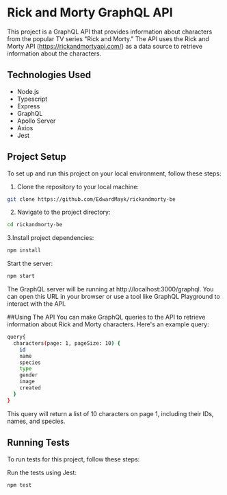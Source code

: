# Rick and Morty GraphQL API

This project is a GraphQL API that provides information about characters from the popular TV series "Rick and Morty." The API uses the Rick and Morty API (https://rickandmortyapi.com/) as a data source to retrieve information about the characters.

## Technologies Used

- Node.js
- Typescript
- Express
- GraphQL
- Apollo Server
- Axios
- Jest

## Project Setup

To set up and run this project on your local environment, follow these steps:

1. Clone the repository to your local machine:

```bash
git clone https://github.com/EdwardMayk/rickandmorty-be
```
2. Navigate to the project directory:
```bash
cd rickandmorty-be
```
3.Install project dependencies:
```bash
npm install
```
Start the server:
```bash
npm start
```

The GraphQL server will be running at http://localhost:3000/graphql. You can open this URL in your browser or use a tool like GraphQL Playground to interact with the API.

##Using The API
You can make GraphQL queries to the API to retrieve information about Rick and Morty characters. Here's an example query:
```bash
query{
  characters(page: 1, pageSize: 10) {
    id
    name
    species
    type
    gender
    image
    created
  }
}
```
This query will return a list of 10 characters on page 1, including their IDs, names, and species.

## Running Tests
To run tests for this project, follow these steps:

Run the tests using Jest:
```bash
npm test
```





